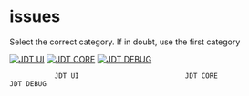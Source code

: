 # issues
Select the correct category. If in doubt, use the first category

[![JDT UI](https://user-images.githubusercontent.com/180969/163673542-4d1a8562-df90-4406-8fb9-573f9378acdf.png)](https://github.com/eclipse-jdt/eclipse.jdt.ui/issues/new) 
[![JDT CORE](https://user-images.githubusercontent.com/180969/163673954-cbca3ec6-3deb-428b-b2cd-e9990621f8e7.png)](https://github.com/eclipse-jdt/eclipse.jdt.ui/issues/new)
[![JDT DEBUG](https://user-images.githubusercontent.com/180969/163673936-ddd21684-f1ec-4065-95cf-ed4d8f0f5ea0.png)](https://github.com/eclipse-jdt/eclipse.jdt.ui/issues/new)

               JDT UI                          JDT CORE                         JDT DEBUG   


